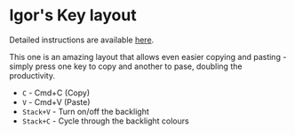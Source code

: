# Igor's Key layout

Detailed instructions are available [here](https://github.com/izevaka/izevaka-qmk-keymaps).

This one is an amazing layout that allows even easier copying and pasting - 
simply press one key to copy and another to pase, doubling the productivity.

* `C` - Cmd+C (Copy)
* `V` - Cmd+V (Paste)
* `Stack+V` - Turn on/off the backlight
* `Stack+C` - Cycle through the backlight colours
